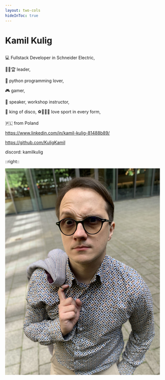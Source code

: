 ```yaml
---
layout: two-cols
hideInToc: true
---
```


# Kamil Kulig

##

<v-clicks>

💻 Fullstack Developer in Schneider Electric,

🌟✨🏆 leader,

🐍 python programming lover,

🎮 gamer,

🙊 speaker, workshop instructor,

🕺 king of disco,
⚽️🏀🏈🥊 love sport in every form,

🇵🇱 from Poland



https://www.linkedin.com/in/kamil-kulig-81488b89/


https://github.com/KuligKamil


discord: kamilkulig


</v-clicks>

::right::

![Kamil Kulig](./assets/me.png)

